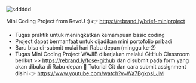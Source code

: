 
![sddddd](https://github.com/revou-fundamental-course/22-jan-24-bagussatoto/assets/87259393/8d1b987c-bb8e-4b8d-992f-9a7a41571a5d)





Mini Coding Project from RevoU :) 👉 https://rebrand.ly/brief-miniproject

- Tugas praktik untuk meningkatkan kemampuan basic coding
- Project dapat bermanfaat untuk dijadikan mini portofolio pribadi
- Baru bisa di-submit mulai hari Rabu depan (minggu ke-2)
- Tugas Mini Coding Project WAJIB dikerjakan melalui GitHub Classroom berikut >> https://rebrand.ly/fcse-github dan disubmit pada form yang akan dibuka di Rabu depan 📌 Tutorial Git dan cara submit assignment disini 👉 https://www.youtube.com/watch?v=Wa7BgkpsLJM
